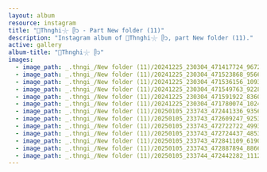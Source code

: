 ```yaml
---
layout: album
resource: instagram
title: "🐚Thnghi𓇼 ᥫ᭡ - Part New folder (11)"
description: "Instagram album of 🐚Thnghi𓇼 ᥫ᭡, part New folder (11)."
active: gallery
album-title: "🐚Thnghi𓇼 ᥫ᭡"
images:
  - image_path: _.thngi_/New folder (11)/20241225_230304_471417724_967249992124915_446601697730512243_n.jpg
  - image_path: _.thngi_/New folder (11)/20241225_230304_471523868_956654156381680_5783406164815938085_n.jpg
  - image_path: _.thngi_/New folder (11)/20241225_230304_471536156_1093703458905170_853249843612049161_n.jpg
  - image_path: _.thngi_/New folder (11)/20241225_230304_471549763_922878349558335_7666823876251337001_n.jpg
  - image_path: _.thngi_/New folder (11)/20241225_230304_471591922_836081188548488_1297923406843243337_n.jpg
  - image_path: _.thngi_/New folder (11)/20241225_230304_471780074_1024348162788187_4985764128550172240_n.jpg
  - image_path: _.thngi_/New folder (11)/20250105_233743_472441336_935660565324567_576452383326699979_n.jpg
  - image_path: _.thngi_/New folder (11)/20250105_233743_472609247_925307163125410_6770470506064935340_n.jpg
  - image_path: _.thngi_/New folder (11)/20250105_233743_472722722_499362752669206_5038765695487237885_n.jpg
  - image_path: _.thngi_/New folder (11)/20250105_233743_472724437_485365657941315_5158943208098436129_n.jpg
  - image_path: _.thngi_/New folder (11)/20250105_233743_472841109_619066710581721_242276756004513902_n.jpg
  - image_path: _.thngi_/New folder (11)/20250105_233743_472887894_886604103630040_1512224778835186366_n.jpg
  - image_path: _.thngi_/New folder (11)/20250105_233744_472442282_1112888876674164_6584647596076141410_n.jpg
---
```


